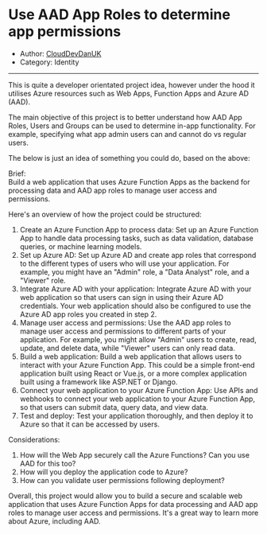# Use AAD App Roles to determine app permissions

- Author: [CloudDevDanUK](https://www.reddit.com/user/CloudDevDanUK)
- Category: Identity

---

This is quite a developer orientated project idea, however under the hood it utilises Azure resources such as Web Apps, Function Apps and Azure AD (AAD). 

The main objective of this project is to better understand how AAD App Roles, Users and Groups can be used to determine in-app functionality. For example, specifying what app admin users can and cannot do vs regular users.

The below is just an idea of something you could do, based on the above:

Brief:  
Build a web application that uses Azure Function Apps as the backend for processing data and AAD app roles to manage user access and permissions. 

Here's an overview of how the project could be structured:

1. Create an Azure Function App to process data: Set up an Azure Function App to handle data processing tasks, such as data validation, database queries, or machine learning models.
2. Set up Azure AD: Set up Azure AD and create app roles that correspond to the different types of users who will use your application. For example, you might have an "Admin" role, a "Data Analyst" role, and a "Viewer" role.
3. Integrate Azure AD with your application: Integrate Azure AD with your web application so that users can sign in using their Azure AD credentials. Your web application should also be configured to use the Azure AD app roles you created in step 2.
4. Manage user access and permissions: Use the AAD app roles to manage user access and permissions to different parts of your application. For example, you might allow "Admin" users to create, read, update, and delete data, while "Viewer" users can only read data.
5. Build a web application: Build a web application that allows users to interact with your Azure Function App. This could be a simple front-end application built using React or Vue.js, or a more complex application built using a framework like ASP.NET or Django.
6. Connect your web application to your Azure Function App: Use APIs and webhooks to connect your web application to your Azure Function App, so that users can submit data, query data, and view data.
7. Test and deploy: Test your application thoroughly, and then deploy it to Azure so that it can be accessed by users.

Considerations:

1. How will the Web App securely call the Azure Functions? Can you use AAD for this too?
2. How will you deploy the application code to Azure?
3. How can you validate user permissions following deployment?

Overall, this project would allow you to build a secure and scalable web application that uses Azure Function Apps for data processing and AAD app roles to manage user access and permissions. It's a great way to learn more about Azure, including AAD.